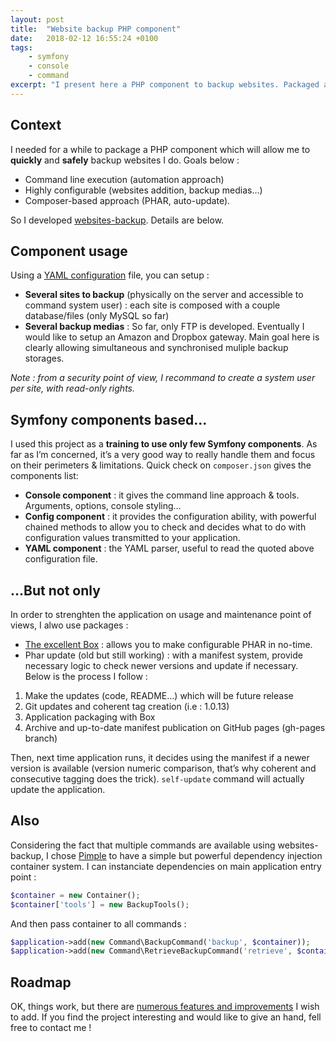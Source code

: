 ```yaml
---
layout: post
title:  "Website backup PHP component"
date:   2018-02-12 16:55:24 +0100
tags: 
    - symfony
    - console
    - command
excerpt: "I present here a PHP component to backup websites. Packaged as a PHAR application with self-update, it allows several options to backup sites assets (databases and files) accross several storages."
---
```


## Context

I needed for a while to package a PHP component which will allow me to __quickly__ and __safely__ backup websites I do. Goals below :
* Command line execution (automation approach)
* Highly configurable (websites addition, backup medias…)
* Composer-based approach (PHAR, auto-update).

So I developed [websites-backup][websites-backup]. Details are below.

## Component usage

Using a [YAML configuration][yaml] file, you can setup :
* __Several sites to backup__ (physically on the server and accessible to command system user) : each site is composed with a couple database/files (only MySQL so far)
* __Several backup medias__ : So far, only FTP is developed. Eventually I would like to setup an Amazon and Dropbox gateway. Main goal here is clearly allowing simultaneous and synchronised muliple backup storages.

_Note : from a security point of view, I recommand to create a system user per site, with read-only rights._

## Symfony components based...

I used this project as a __training to use only few Symfony components__. As far as I’m concerned, it’s a very good way to really handle them and focus on their perimeters & limitations. Quick check on `composer.json` gives the components list:
* __Console component__ : it gives the command line approach & tools. Arguments, options, console styling…
* __Config component__ : it provides the configuration ability, with powerful chained methods to allow you to check and decides what to do with configuration values transmitted to your application.
* __YAML component__ :  the YAML parser, useful to read the quoted above configuration file.

## ...But not only

In order to strenghten the application on usage and maintenance point of views, I alwo use packages :
* [The excellent Box][box] : allows you to make configurable PHAR in no-time.
* Phar update (old but still working) : with a manifest system, provide necessary logic to check newer versions and update if necessary.
Below is the process I follow :
1. Make the updates (code, README…) which will be future release
2. Git updates and coherent tag creation (i.e : 1.0.13)
3. Application packaging  with Box
4. Archive and up-to-date manifest publication on GitHub pages (gh-pages branch)

Then, next time application runs, it decides using the manifest if a newer version is available (version numeric comparison, that’s why coherent and consecutive tagging does the trick).  `self-update` command will actually update the application.

## Also

Considering the fact that multiple commands are available using websites-backup, I chose [Pimple][pimple] to have a simple but powerful dependency injection container system. I can instanciate dependencies on main application entry point :
```php
$container = new Container();
$container['tools'] = new BackupTools();
```

And then pass container to all commands :

```php
$application->add(new Command\BackupCommand('backup', $container));
$application->add(new Command\RetrieveBackupCommand('retrieve', $container));
```

## Roadmap

OK, things work, but there are [numerous features and improvements][project] I wish to add. If you find the project interesting and would like to give an hand, fell free to contact me !

[websites-backup]: https://github.com/devgiants/websites-backup
[yaml]: https://github.com/devgiants/websites-backup#backup
[pimple]: https://pimple.symfony.com/
[box]: https://github.com/box-project/box2
[project]: https://github.com/devgiants/websites-backup/projects/1